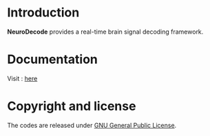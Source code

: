 

# Introduction

**NeuroDecode** provides a real-time brain signal decoding framework. 

# Documentation
Visit : [here](./docs/sphinx/_build/html/index.html)

# Copyright and license
The codes are released under [GNU General Public License](https://www.gnu.org/licenses/gpl-3.0.en.html).
